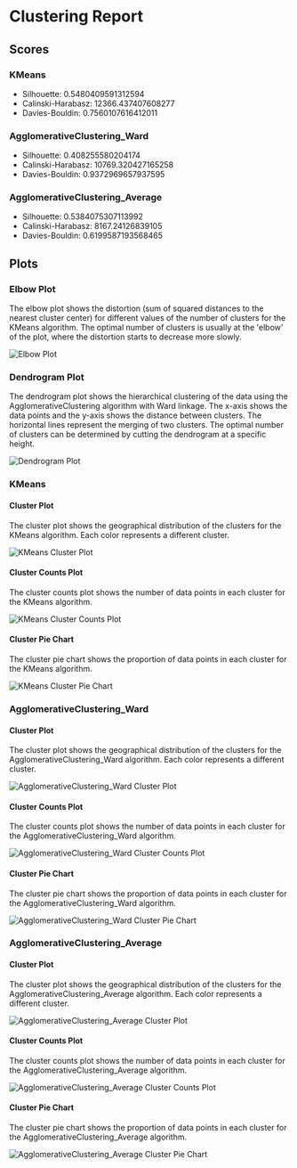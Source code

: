 # Clustering Report

## Scores

### KMeans

- Silhouette: 0.5480409591312594
- Calinski-Harabasz: 12366.437407608277
- Davies-Bouldin: 0.7560107616412011

### AgglomerativeClustering_Ward

- Silhouette: 0.408255580204174
- Calinski-Harabasz: 10769.320427165258
- Davies-Bouldin: 0.9372969657937595

### AgglomerativeClustering_Average

- Silhouette: 0.5384075307113992
- Calinski-Harabasz: 8167.24126839105
- Davies-Bouldin: 0.6199587193568465

## Plots

### Elbow Plot

The elbow plot shows the distortion (sum of squared distances to the nearest cluster center) for different values of the number of clusters for the KMeans algorithm. The optimal number of clusters is usually at the 'elbow' of the plot, where the distortion starts to decrease more slowly.

![Elbow Plot](reports/figures/png/elbow.png)

### Dendrogram Plot

The dendrogram plot shows the hierarchical clustering of the data using the AgglomerativeClustering algorithm with Ward linkage. The x-axis shows the data points and the y-axis shows the distance between clusters. The horizontal lines represent the merging of two clusters. The optimal number of clusters can be determined by cutting the dendrogram at a specific height.

![Dendrogram Plot](reports/figures/png/dendrogram.png)

### KMeans

#### Cluster Plot

The cluster plot shows the geographical distribution of the clusters for the KMeans algorithm. Each color represents a different cluster.

![KMeans Cluster Plot](reports/figures/png/KMeans.png)

#### Cluster Counts Plot

The cluster counts plot shows the number of data points in each cluster for the KMeans algorithm.

![KMeans Cluster Counts Plot](reports/figures/png/KMeans_counts.png)

#### Cluster Pie Chart

The cluster pie chart shows the proportion of data points in each cluster for the KMeans algorithm.

![KMeans Cluster Pie Chart](reports/figures/png/KMeans_pie.png)

### AgglomerativeClustering_Ward

#### Cluster Plot

The cluster plot shows the geographical distribution of the clusters for the AgglomerativeClustering_Ward algorithm. Each color represents a different cluster.

![AgglomerativeClustering_Ward Cluster Plot](reports/figures/png/AgglomerativeClustering_Ward.png)

#### Cluster Counts Plot

The cluster counts plot shows the number of data points in each cluster for the AgglomerativeClustering_Ward algorithm.

![AgglomerativeClustering_Ward Cluster Counts Plot](reports/figures/png/AgglomerativeClustering_Ward_counts.png)

#### Cluster Pie Chart

The cluster pie chart shows the proportion of data points in each cluster for the AgglomerativeClustering_Ward algorithm.

![AgglomerativeClustering_Ward Cluster Pie Chart](reports/figures/png/AgglomerativeClustering_Ward_pie.png)

### AgglomerativeClustering_Average

#### Cluster Plot

The cluster plot shows the geographical distribution of the clusters for the AgglomerativeClustering_Average algorithm. Each color represents a different cluster.

![AgglomerativeClustering_Average Cluster Plot](reports/figures/png/AgglomerativeClustering_Average.png)

#### Cluster Counts Plot

The cluster counts plot shows the number of data points in each cluster for the AgglomerativeClustering_Average algorithm.

![AgglomerativeClustering_Average Cluster Counts Plot](reports/figures/png/AgglomerativeClustering_Average_counts.png)

#### Cluster Pie Chart

The cluster pie chart shows the proportion of data points in each cluster for the AgglomerativeClustering_Average algorithm.

![AgglomerativeClustering_Average Cluster Pie Chart](reports/figures/png/AgglomerativeClustering_Average_pie.png)

